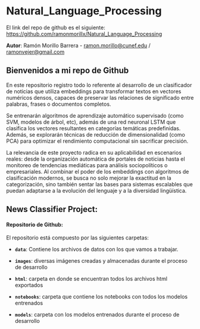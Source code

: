 # Natural_Language_Processing

El link del repo de github es el siguiente: https://github.com/ramonmorillx/Natural_Language_Processing

**Autor**:
Ramón Morillo Barrera - ramon.morillo@cunef.edu / ramonvejer@gmail.com

## Bienvenidos a mi repo de Github

En este repositorio registro todo lo referente al desarrollo de un clasificador de noticias que utiliza embeddings para transformar textos en vectores numéricos densos, capaces de preservar las relaciones de significado entre palabras, frases o documentos completos. 

Se entrenarán algoritmos de aprendizaje automático supervisado (como SVM, modelos de árbol, etc), además de una red neuronal LSTM que clasifica los vectores resultantes en categorías temáticas predefinidas. Además, se explorarán técnicas de reducción de dimensionalidad (como PCA) para optimizar el rendimiento computacional sin sacrificar precisión.

La relevancia de este proyecto radica en su aplicabilidad en escenarios reales: desde la organización automática de portales de noticias hasta el monitoreo de tendencias mediáticas para análisis sociopolíticos o empresariales. Al combinar el poder de los embeddings con algoritmos de clasificación modernos, se busca no solo mejorar la exactitud en la categorización, sino también sentar las bases para sistemas escalables que puedan adaptarse a la evolución del lenguaje y a la diversidad lingüística.
## News Classifier Project:

#### Repositorio de Github:
El repositorio está compuesto por las siguientes carpetas:

- **`data`**: Contiene los archivos de datos con los que vamos a trabajar.
  
- **`images`**: diversas imágenes creadas y almacenadas durante el proceso de desarrollo

- **`html`**: carpeta en donde se encuentran todos los archivos html exportados

- **`notebooks`**: carpeta que contiene los notebooks con todos los modelos entrenados

- **`models`**: carpeta con los modelos entrenados durante el proceso de desarrollo